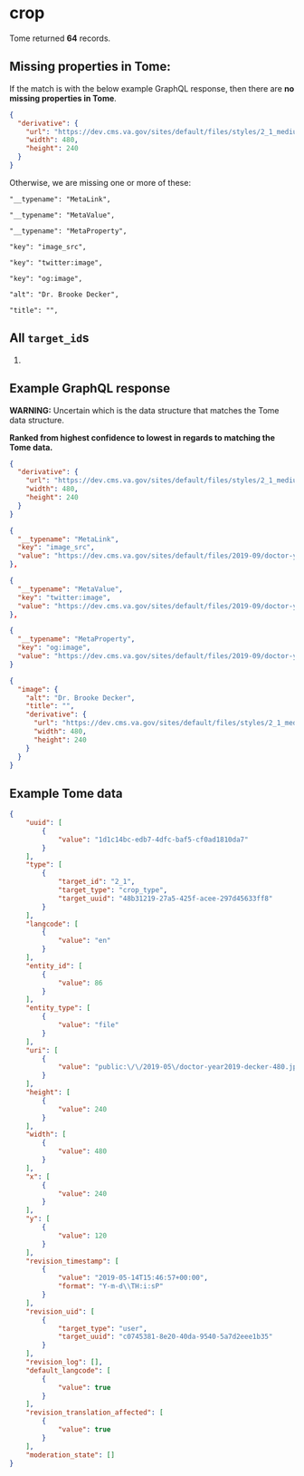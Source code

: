 # crop

Tome returned **64** records.


## Missing properties in Tome:

If the match is with the below example GraphQL response, then there are **no missing properties in Tome**.

```json
{
  "derivative": {
    "url": "https://dev.cms.va.gov/sites/default/files/styles/2_1_medium_thumbnail/public/2019-09/doctor-year2019-decker-480_0.jpg?itok=p2xcTS8n",
    "width": 480,
    "height": 240
  }
}
```

Otherwise, we are missing one or more of these:

`"__typename": "MetaLink",`

`"__typename": "MetaValue",`

`"__typename": "MetaProperty",`

`"key": "image_src",`

`"key": "twitter:image",`

`"key": "og:image",`

`"alt": "Dr. Brooke Decker",`

`"title": "",`

## All `target_id`s

1.

## Example GraphQL response

**WARNING:** Uncertain which is the data structure that matches the Tome data structure.

**Ranked from highest confidence to lowest in regards to matching the Tome data.**

```json
{
  "derivative": {
    "url": "https://dev.cms.va.gov/sites/default/files/styles/2_1_medium_thumbnail/public/2019-09/doctor-year2019-decker-480_0.jpg?itok=p2xcTS8n",
    "width": 480,
    "height": 240
  }
}
```

```json
{
  "__typename": "MetaLink",
  "key": "image_src",
  "value": "https://dev.cms.va.gov/sites/default/files/2019-09/doctor-year2019-decker-480_0.jpg"
},
```

```json
{
  "__typename": "MetaValue",
  "key": "twitter:image",
  "value": "https://dev.cms.va.gov/sites/default/files/2019-09/doctor-year2019-decker-480_0.jpg"
},
```

```json
{
  "__typename": "MetaProperty",
  "key": "og:image",
  "value": "https://dev.cms.va.gov/sites/default/files/2019-09/doctor-year2019-decker-480_0.jpg"
}
```

```json
{
  "image": {
    "alt": "Dr. Brooke Decker",
    "title": "",
    "derivative": {
      "url": "https://dev.cms.va.gov/sites/default/files/styles/2_1_medium_thumbnail/public/2019-09/doctor-year2019-decker-480_0.jpg?itok=p2xcTS8n",
      "width": 480,
      "height": 240
    }
  }
}
```

## Example Tome data

```json
{
    "uuid": [
        {
            "value": "1d1c14bc-edb7-4dfc-baf5-cf0ad1810da7"
        }
    ],
    "type": [
        {
            "target_id": "2_1",
            "target_type": "crop_type",
            "target_uuid": "48b31219-27a5-425f-acee-297d45633ff8"
        }
    ],
    "langcode": [
        {
            "value": "en"
        }
    ],
    "entity_id": [
        {
            "value": 86
        }
    ],
    "entity_type": [
        {
            "value": "file"
        }
    ],
    "uri": [
        {
            "value": "public:\/\/2019-05\/doctor-year2019-decker-480.jpg"
        }
    ],
    "height": [
        {
            "value": 240
        }
    ],
    "width": [
        {
            "value": 480
        }
    ],
    "x": [
        {
            "value": 240
        }
    ],
    "y": [
        {
            "value": 120
        }
    ],
    "revision_timestamp": [
        {
            "value": "2019-05-14T15:46:57+00:00",
            "format": "Y-m-d\\TH:i:sP"
        }
    ],
    "revision_uid": [
        {
            "target_type": "user",
            "target_uuid": "c0745381-8e20-40da-9540-5a7d2eee1b35"
        }
    ],
    "revision_log": [],
    "default_langcode": [
        {
            "value": true
        }
    ],
    "revision_translation_affected": [
        {
            "value": true
        }
    ],
    "moderation_state": []
}
```
